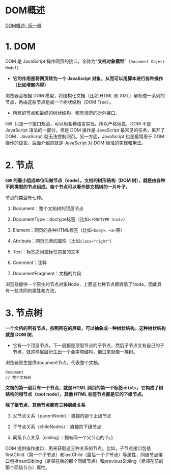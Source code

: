 # DOM概述

[DOM概述- 阮一峰](https://wangdoc.com/javascript/dom/general.html)


# 1. DOM

DOM 是 JavaScript 操作网页的接口，全称为“**文档对象模型**”（`Document Object Model`）

- **它的作用是将网页转为一个 JavaScript 对象，从而可以用脚本进行各种操作（比如增删内容）**

浏览器会根据 DOM 模型，将结构化文档（比如 HTML 和 XML）解析成一系列的节点，再由这些节点组成一个树状结构（DOM Tree）。

- 所有的节点和最终的树状结构，都有规范的对外接口。

`DOM `只是一个接口规范，可以用各种语言实现。所以严格地说，DOM 不是 JavaScript 语法的一部分，但是 DOM 操作是 JavaScript 最常见的任务，离开了 DOM，JavaScript 就无法控制网页。另一方面，JavaScript 也是最常用于 DOM 操作的语言。后面介绍的就是 JavaScript 对 DOM 标准的实现和用法。

# 2. 节点

**`DOM` 的最小组成单位叫做节点（node）。文档的树形结构（DOM 树），就是由各种不同类型的节点组成。每个节点可以看作是文档树的一片叶子。**

节点的类型有七种。

1. Document：整个文档树的顶层节点

2. DocumentType：doctype标签（比如`<!DOCTYPE html>`）

3. Element：网页的各种HTML标签（比如`<body>、<a>`等）

4. Attribute：网页元素的属性（比如`class="right"`）

5. Text：标签之间或标签包含的文本

6. Comment：注释

7. DocumentFragment：文档的片段

浏览器提供一个原生的节点对象Node，上面这七种节点都继承了Node，因此具有一些共同的属性和方法。

# 3. 节点树

**一个文档的所有节点，按照所在的层级，可以抽象成一种树状结构。这种树状结构就是 DOM 树**。

- 它有一个顶层节点，下一层都是顶层节点的子节点，然后子节点又有自己的子节点，就这样层层衍生出一个金字塔结构，倒过来就像一棵树。

浏览器原生提供document节点，代表整个文档。

	document
	// 整个文档树

**文档的第一层只有一个节点，就是 HTML 网页的第一个标签`<html>`，它构成了树结构的根节点（root node），其他 HTML 标签节点都是它的下级节点。**

**除了根节点，其他节点都有三种层级关系**

1. 父节点关系（parentNode）：直接的那个上级节点

2. 子节点关系（childNodes）：直接的下级节点

3. 同级节点关系（sibling）：拥有同一个父节点的节点

DOM 提供操作接口，用来获取这三种关系的节点。比如，子节点接口包括firstChild（第一个子节点）和lastChild（最后一个子节点）等属性，同级节点接口包括nextSibling（紧邻在后的那个同级节点）和previousSibling（紧邻在前的那个同级节点）属性。